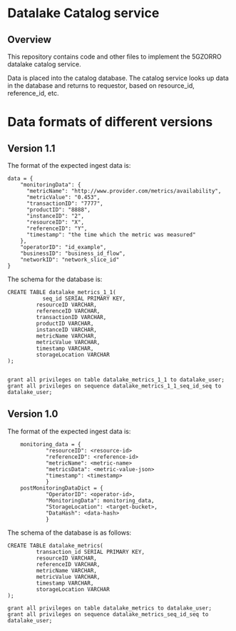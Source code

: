 # Datalake Catalog service

## Overview
This repository contains code and other files to implement the 5GZORRO datalake catalog service.

Data is placed into the catalog database.
The catalog service looks up data in the database and returns to requestor, based on resource_id, reference_id, etc.

# Data formats of different versions

## Version 1.1
The format of the expected ingest data is:
```
data = {
    "monitoringData": {
      "metricName": "http://www.provider.com/metrics/availability",
      "metricValue": "0.453",
      "transactionID": "7777",
      "productID": "8888",
      "instanceID": "2",
      "resourceID": "X",
      "referenceID": "Y",
      "timestamp": "the time which the metric was measured"
    },
    "operatorID": "id_example",
    "businessID": "business_id_flow",
    "networkID": "network_slice_id"
}
```

The schema for the database is:
```
CREATE TABLE datalake_metrics_1_1(
           seq_id SERIAL PRIMARY KEY,
		 resourceID VARCHAR,
		 referenceID VARCHAR,
		 transactionID VARCHAR,
		 productID VARCHAR,
		 instanceID VARCHAR,
		 metricName VARCHAR,
		 metricValue VARCHAR,
		 timestamp VARCHAR,
		 storageLocation VARCHAR
);


grant all privileges on table datalake_metrics_1_1 to datalake_user;
grant all privileges on sequence datalake_metrics_1_1_seq_id_seq to datalake_user;

```



## Version 1.0
The format of the expected ingest data is:
```
    monitoring_data = {
            "resourceID": <resource-id>
            "referenceID": <reference-id>
            "metricName": <metric-name>
            "metricsData": <metric-value-json>
            "timestamp": <timestamp>
            }
    postMonitoringDataDict = {
            "OperatorID": <operator-id>,
            "MonitoringData": monitoring_data,
            "StorageLocation": <target-bucket>,
            "DataHash": <data-hash>
            }

```
The schema of the database is as follows:

```
CREATE TABLE datalake_metrics(
         transaction_id SERIAL PRIMARY KEY,
         resourceID VARCHAR,
         referenceID VARCHAR,
         metricName VARCHAR,
         metricValue VARCHAR,
         timestamp VARCHAR,
         storageLocation VARCHAR
);

grant all privileges on table datalake_metrics to datalake_user;
grant all privileges on sequence datalake_metrics_seq_id_seq to datalake_user;

```
